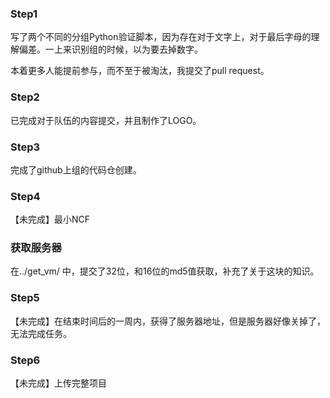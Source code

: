 ### Step1

写了两个不同的分组Python验证脚本，因为存在对于文字上，对于最后字母的理解偏差。一上来识别组的时候，以为要去掉数字。

本着更多人能提前参与，而不至于被淘汰，我提交了pull request。

### Step2

已完成对于队伍的内容提交，并且制作了LOGO。

### Step3

完成了github上组的代码仓创建。

### Step4

【未完成】最小NCF

### 获取服务器

在../get_vm/ 中，提交了32位，和16位的md5值获取，补充了关于这块的知识。

### Step5

【未完成】在结束时间后的一周内，获得了服务器地址，但是服务器好像关掉了，无法完成任务。

### Step6

【未完成】上传完整项目